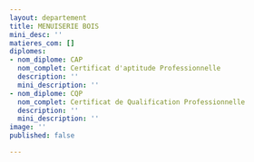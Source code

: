 ```yaml
---
layout: departement
title: MENUISERIE BOIS
mini_desc: ''
matieres_com: []
diplomes:
- nom_diplome: CAP
  nom_complet: Certificat d'aptitude Professionnelle
  description: ''
  mini_description: ''
- nom_diplome: CQP
  nom_complet: Certificat de Qualification Professionnelle
  description: ''
  mini_description: ''
image: ''
published: false

---
```

